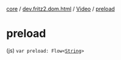 [core](../../index.md) / [dev.fritz2.dom.html](../index.md) / [Video](index.md) / [preload](./preload.md)

# preload

(js) `var preload: Flow<`[`String`](https://kotlinlang.org/api/latest/jvm/stdlib/kotlin/-string/index.html)`>`